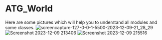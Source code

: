 # ATG_World
Here are some pictures which will help you to understand all modules and some classes.
![screencapture-127-0-0-1-5500-2023-12-09-21_28_29](https://github.com/Super7000/ATG_World/assets/86580414/93de02ff-aed9-44f2-907d-7b63fdfa37ca)
![Screenshot 2023-12-09 213406](https://github.com/Super7000/ATG_World/assets/86580414/8611d7ab-7176-43f9-9c6b-6684f2001a21)
![Screenshot 2023-12-09 215516](https://github.com/Super7000/ATG_World/assets/86580414/8e6832fa-2611-4303-8da5-f51381b8c319)
